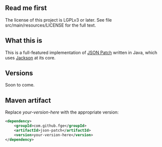 ## Read me first

The license of this project is LGPLv3 or later. See file src/main/resources/LICENSE for the full
text.

## What this is

This is a full-featured implementation of [JSON
Patch](http://tools.ietf.org/html/draft-ietf-appsawg-json-patch-10) written in Java, which uses
[Jackson](http://jackson.codehaus.org) at its core.


## Versions

Soon to come.

## Maven artifact

Replace _your-version-here_ with the appropriate version:</p>

```xml
<dependency>
    <groupId>com.github.fge</groupId>
    <artifactId>json-patch</artifactId>
    <version>your-version-here</version>
</dependency>
```

